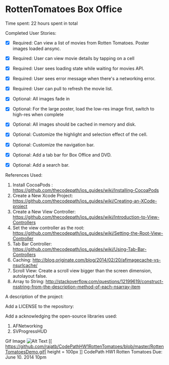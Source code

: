 RottenTomatoes Box Office
=========================

Time spent: 22 hours spent in total

Completed User Stories: 

- [x] Required: Can view a list of movies from Rotten Tomatoes. Poster images loaded ansync.
- [x] Required: User can view movie details by tapping on a cell
- [x] Required: User sees loading state while waiting for movies API. 
- [x] Required: User sees error message when there's a networking error.
- [x] Required: User can pull to refresh the movie list.
- [x] Optional: All images fade in 
- [x] Optional: For the large poster, load the low-res image first, switch to high-res when complete
- [x] Optional: All images should be cached in memory and disk.
- [x] Optional: Customize the highlight and selection effect of the cell.
- [x] Optional: Customize the navigation bar.
- [x] Optional: Add a tab bar for Box Office and DVD.
- [x] Optional: Add a search bar.


References Used: 


  1. Install CocoaPods : https://github.com/thecodepath/ios_guides/wiki/Installing-CocoaPods
  2. Create a New Xcode Project: https://github.com/thecodepath/ios_guides/wiki/Creating-an-XCode-project
  3. Create a New View Controller: https://github.com/thecodepath/ios_guides/wiki/Introduction-to-View-Controllers
  4. Set the view controller as the root: https://github.com/thecodepath/ios_guides/wiki/Setting-the-Root-View-Controller
  5. Tab Bar Controller: https://github.com/thecodepath/ios_guides/wiki/Using-Tab-Bar-Controllers
  6. Caching: http://blog.originate.com/blog/2014/02/20/afimagecache-vs-nsurlcache/
  7. Scroll View: Create a scroll view bigger than the screen dimension, autolayout false.
  8. Array to String: http://stackoverflow.com/questions/12199619/construct-nsstring-from-the-description-method-of-each-nsarray-item


A description of the project:

Add a LICENSE to the repository: 

Add a acknowledging the open-source libraries used:
  1. AFNetworking
  2. SVProgressHUD

Gif Image
![Alt Text](https://github.com/rajatb/CodePathHW1RottenTomatoes/blob/master/RottenTomatoesDemo.gif)
[[ https://github.com/rajatb/CodePathHW1RottenTomatoes/blob/master/RottenTomatoesDemo.gif| height = 100px ]]
CodePath HW1 Rotten Tomatoes Due: June 10. 2014 10pm
